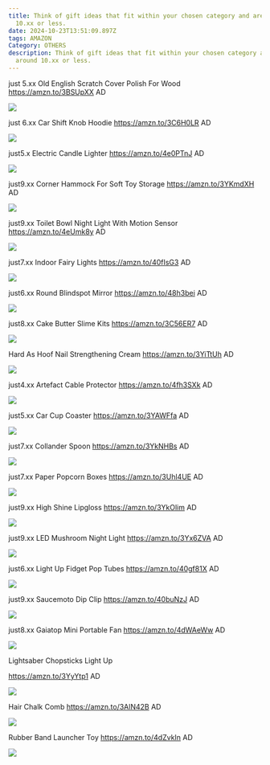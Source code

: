 ```yaml
---
title: Think of gift ideas that fit within your chosen category and are around
  10.xx or less.
date: 2024-10-23T13:51:09.897Z
tags: AMAZON
Category: OTHERS
description: Think of gift ideas that fit within your chosen category and are
  around 10.xx or less.
---
```

just 5.xx
 Old English Scratch Cover Polish For Wood
https://amzn.to/3BSUpXX
AD

<!--StartFragment-->

![](https://m.media-amazon.com/images/I/91s7HNndeyL._AC_SL1500_.jpg)

<!--EndFragment-->

just 6.xx
 Car Shift Knob Hoodie 
https://amzn.to/3C6H0LR
AD

<!--StartFragment-->

![](https://m.media-amazon.com/images/I/61bRo5FSsgL._AC_SL1304_.jpg)

<!--EndFragment-->

just5.x
Electric Candle Lighter
https://amzn.to/4e0PTnJ
AD

<!--StartFragment-->

![](https://m.media-amazon.com/images/I/71PR8HsDlhL._AC_SL1500_.jpg)

<!--EndFragment-->

just9.xx
Corner Hammock For Soft Toy Storage 
https://amzn.to/3YKmdXH
AD

<!--StartFragment-->

![](https://m.media-amazon.com/images/I/71Uv8LMyeOL._AC_SL1500_.jpg)

<!--EndFragment-->

just9.xx
Toilet Bowl Night Light With Motion Sensor
https://amzn.to/4eUmk8y
AD

<!--StartFragment-->

![](https://m.media-amazon.com/images/I/610TVg0PliL._AC_SL1500_.jpg)

<!--EndFragment-->

just7.xx
Indoor Fairy Lights
https://amzn.to/40fIsG3
AD

<!--StartFragment-->

![](https://m.media-amazon.com/images/I/715VyT1VckL._AC_SL1024_.jpg)

<!--EndFragment-->

just6.xx
 Round Blindspot Mirror
https://amzn.to/48h3bei
AD

<!--StartFragment-->

![](https://m.media-amazon.com/images/I/71hWoORU83L._AC_SL1500_.jpg)

<!--EndFragment-->

just8.xx
 Cake Butter Slime Kits
https://amzn.to/3C56ER7
AD

<!--StartFragment-->

![](https://m.media-amazon.com/images/I/71aAaIJg3XL._AC_SL1500_.jpg)

<!--EndFragment-->

 Hard As Hoof Nail Strengthening Cream
https://amzn.to/3YiTtUh
AD

<!--StartFragment-->

![](https://m.media-amazon.com/images/I/71BzuGcgOjL._SL1500_.jpg)

<!--EndFragment-->

just4.xx
Artefact Cable Protector
https://amzn.to/4fh3SXk
AD

<!--StartFragment-->

![](https://m.media-amazon.com/images/I/61hkJEdO+FL._AC_SL1500_.jpg)

<!--EndFragment-->

just5.xx
 Car Cup Coaster
https://amzn.to/3YAWFfa
AD

<!--StartFragment-->

![](https://m.media-amazon.com/images/I/710CVj1x-sL._AC_SL1500_.jpg)

<!--EndFragment-->

just7.xx
Collander Spoon
https://amzn.to/3YkNHBs
AD

<!--StartFragment-->

![](https://m.media-amazon.com/images/I/81uADIPt0mL._AC_SL1500_.jpg)

<!--EndFragment-->

just7.xx
Paper Popcorn Boxes
https://amzn.to/3Uhl4UE
AD

<!--StartFragment-->

![](https://m.media-amazon.com/images/I/71V4Wjpt0TL._AC_SL1500_.jpg)

<!--EndFragment-->

just9.xx
High Shine Lipgloss
https://amzn.to/3YkOlim
AD

<!--StartFragment-->

![](https://m.media-amazon.com/images/I/91dwUHjgYpL._SL1500_.jpg)

<!--EndFragment-->

just9.xx
LED Mushroom Night Light
https://amzn.to/3Yx6ZVA
AD

<!--StartFragment-->

![](https://m.media-amazon.com/images/I/61D0W-mGETL._AC_SL1500_.jpg)

<!--EndFragment-->

just6.xx
Light Up Fidget Pop Tubes
https://amzn.to/40gf81X
AD

<!--StartFragment-->

![](https://m.media-amazon.com/images/I/81lOoXE3QlL._AC_SL1500_.jpg)

<!--EndFragment-->

just9.xx
 Saucemoto Dip Clip
https://amzn.to/40buNzJ
AD

<!--StartFragment-->

![](https://m.media-amazon.com/images/I/61DopS3zCiL._AC_SL1500_.jpg)

<!--EndFragment-->

just8.xx
 Gaiatop Mini Portable Fan
https://amzn.to/4dWAeWw
AD

<!--StartFragment-->

![](https://m.media-amazon.com/images/I/71JZnv7PoUL._AC_SL1500_.jpg)

<!--EndFragment-->

Lightsaber Chopsticks Light Up 

 https://amzn.to/3YyYtp1
AD

<!--StartFragment-->

![](https://m.media-amazon.com/images/I/81BxOxz77OL._AC_SL1500_.jpg)

<!--EndFragment-->

Hair Chalk Comb  https://amzn.to/3AlN42B
AD

<!--StartFragment-->

![](https://m.media-amazon.com/images/I/712+mmC6t9L._SL1500_.jpg)

<!--EndFragment-->

Rubber Band Launcher Toy
https://amzn.to/4dZvkIn
AD

<!--StartFragment-->

![](https://m.media-amazon.com/images/I/716YEFFdYaL._AC_SL1500_.jpg)

<!--EndFragment-->